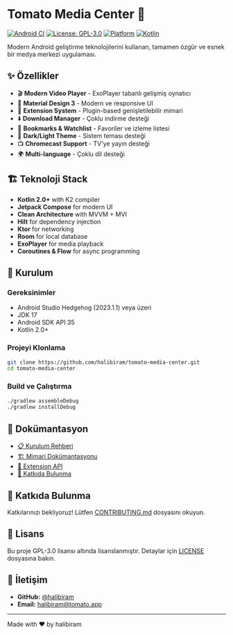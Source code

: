 # Tomato Media Center 🍅

[![Android CI](https://github.com/halibiram/tomato-media-center/workflows/Android%20CI/badge.svg)](https://github.com/halibiram/tomato-media-center/actions)
[![License: GPL-3.0](https://img.shields.io/badge/License-GPL%203.0-blue.svg)](LICENSE)
[![Platform](https://img.shields.io/badge/Platform-Android-green.svg)](https://developer.android.com)
[![Kotlin](https://img.shields.io/badge/Kotlin-2.0+-purple.svg)](https://kotlinlang.org)

Modern Android geliştirme teknolojilerini kullanan, tamamen özgür ve esnek bir medya merkezi uygulaması.

## ✨ Özellikler

- 🎬 **Modern Video Player** - ExoPlayer tabanlı gelişmiş oynatıcı
- 📱 **Material Design 3** - Modern ve responsive UI
- 🔌 **Extension System** - Plugin-based genişletilebilir mimari
- ⬇️ **Download Manager** - Çoklu indirme desteği
- 📑 **Bookmarks & Watchlist** - Favoriler ve izleme listesi
- 🌙 **Dark/Light Theme** - Sistem teması desteği
- 📺 **Chromecast Support** - TV'ye yayın desteği
- 🌍 **Multi-language** - Çoklu dil desteği

## 🏗️ Teknoloji Stack

- **Kotlin 2.0+** with K2 compiler
- **Jetpack Compose** for modern UI
- **Clean Architecture** with MVVM + MVI
- **Hilt** for dependency injection
- **Ktor** for networking
- **Room** for local database
- **ExoPlayer** for media playback
- **Coroutines & Flow** for async programming

## 🚀 Kurulum

### Gereksinimler
- Android Studio Hedgehog (2023.1.1) veya üzeri
- JDK 17
- Android SDK API 35
- Kotlin 2.0+

### Projeyi Klonlama
```bash
git clone https://github.com/halibiram/tomato-media-center.git
cd tomato-media-center
```

### Build ve Çalıştırma
```bash
./gradlew assembleDebug
./gradlew installDebug
```

## 📖 Dokümantasyon

- [📋 Kurulum Rehberi](docs/development/setup.md)
- [🏗️ Mimari Dokümantasyonu](docs/architecture/clean-architecture.md)
- [🔌 Extension API](docs/api/extension-api.md)
- [🤝 Katkıda Bulunma](CONTRIBUTING.md)

## 🤝 Katkıda Bulunma

Katkılarınızı bekliyoruz! Lütfen [CONTRIBUTING.md](CONTRIBUTING.md) dosyasını okuyun.

## 📄 Lisans

Bu proje GPL-3.0 lisansı altında lisanslanmıştır. Detaylar için [LICENSE](LICENSE) dosyasına bakın.

## 📧 İletişim

- **GitHub:** [@halibiram](https://github.com/halibiram)
- **Email:** halibiram@tomato.app

---
Made with ❤️ by halibiram
